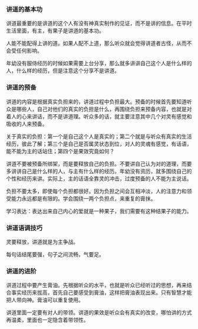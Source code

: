 
### 讲道的基本功

讲道最重要的是讲道的这个人有没有神真实制作的见证，而不是讲的信息。在平时生活里面，有主，有果子是讲道的基本功。

人能不能配得上讲的道。如果人配不上道，那么听众就会觉得讲道者古怪，从而不会受任何影响。

年幼没有服侍经历的时候如果需要上台分享，那么就多讲讲自己这个人是什么样的人，什么样的经历，但是注意这个分享不是讲道。

### 讲道的预备

讲道的内容是根据真实负担来的，讲道过程中负担最大。预备的时候首先要知道听众是哪些人，自己对他们的真实的负担是什么，再围绕负担来预备内容，也就是对着人的心来讲话，而不是讲道理。听众多的话，就主要注意其中几个对灵有感觉和吸收的人来预备。

关于真实的负担：第一个是自己这个人是真实的；第二个就是与听众有真实的生活经历，彼此了解；第三个是自己是否属灵状态到位，对人的灵魂有感觉，有话语，能不能为主的话站住；第四个是果效究竟如何？

讲道不要被预备所绑架，而是要释放自己的负担。不要讲自己认为对的道理，而要多讲讲自己是什么样的人，与主有什么样的经历。年幼没有资历，就多围绕自己的个性和经历来讲。实际上，主的话语全靠灵的冲击，过度预备的人不能为主说话。

负担不要太多，即使每个负担都很好。因为负担之间会互相冲淡，人的注意力和领受能力永远都是有限的。学会围绕一两个负担点，来重复的膏抹。

学习表达：表达出来自己内心的爱就是一种果子，我们需要有这种结果子的能力。

### 讲道语调技巧

灵要释放，讲道就是为主争战。

每句话结尾要强，句子之间流畅，气要足。

### 讲道的进阶

讲道过程中要产生膏油。先根据听众的水平，也就是听众已经听过的思想，再来结合事实经历来拔高，首先自己要感受到膏油，这样把膏油表现出来。只有智慧才能把人带向神。膏油可以重复使用。

讲道里面一定要有对人的带领。讲道的果效是听众会有真实的改变，哪怕讲的方式再温柔，里面也一定隐含着带领性。